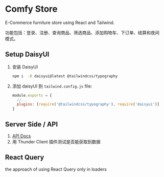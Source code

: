 # Comfy Store

E-Commerce furniture store using React and Tailwind.

功能包括：登录、注册、查询商品、筛选商品、添加购物车、下订单、结算和夜间模式。

## Setup DaisyUI

1. 安装 DaisyUI
    ```sh
    npm i  -D daisyui@latest @tailwindcss/typography
    ```
2. 添加 daisyUI 到 `tailwind.config.js` file:
    ```cjs
    module.exports = {
      //...
      plugins: [require('@tailwindcss/typography'), require('daisyui')],
    }
    ```

## Server Side / API

1. [API Docs](https://documenter.getpostman.com/view/18152321/2s9Xy5KpTi)
2. 用 Thunder Client 插件测试是否能获取到数据

## React Query

the approach of using React Query only in loaders